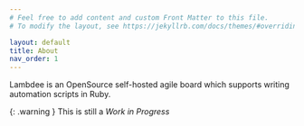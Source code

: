 ```yaml
---
# Feel free to add content and custom Front Matter to this file.
# To modify the layout, see https://jekyllrb.com/docs/themes/#overriding-theme-defaults

layout: default
title: About
nav_order: 1
---
```


Lambdee is an OpenSource self-hosted
agile board which supports writing automation
scripts in Ruby.

{: .warning }
This is still a *Work in Progress*
